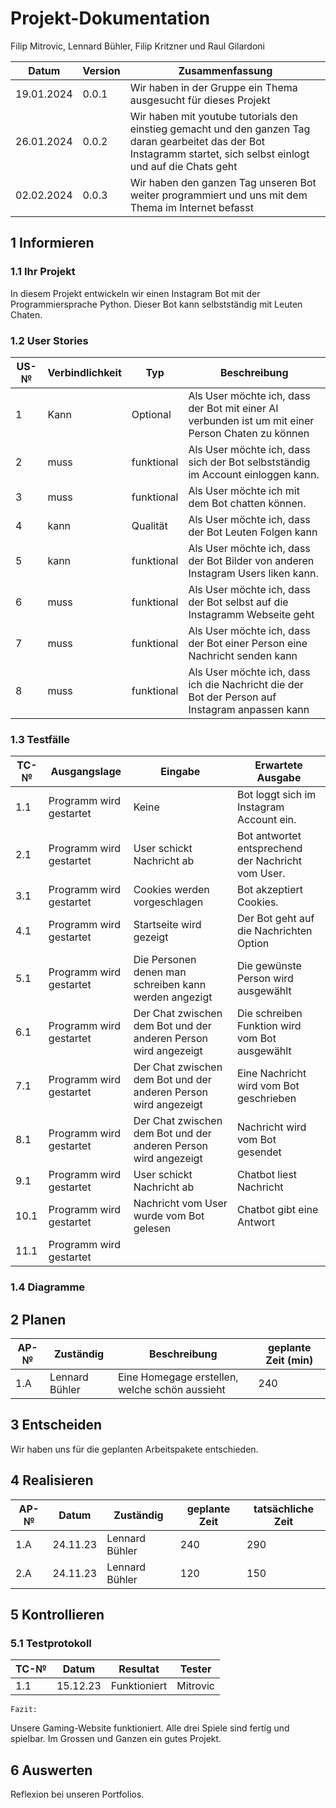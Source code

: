 
# Projekt-Dokumentation



Filip Mitrovic, Lennard Bühler, Filip Kritzner und Raul Gilardoni

| Datum | Version | Zusammenfassung                                              |
| ----- | ------- | ------------------------------------------------------------ |
|   19.01.2024   | 0.0.1   | Wir haben in der Gruppe ein Thema ausgesucht für dieses Projekt  |
|  26.01.2024     |   0.0.2      |        Wir haben mit youtube tutorials den einstieg gemacht und den ganzen Tag daran gearbeitet das der Bot Instagramm startet, sich selbst einlogt und auf die Chats geht                |
|   02.02.2024   | 0.0.3   | Wir haben den ganzen Tag unseren Bot weiter programmiert und uns mit dem Thema im Internet befasst  |

## 1 Informieren

### 1.1 Ihr Projekt
In diesem Projekt entwickeln wir einen Instagram Bot mit der Programmiersprache Python. Dieser Bot kann selbstständig mit Leuten Chaten.




### 1.2 User Stories

| US-№ | Verbindlichkeit | Typ  | Beschreibung                       |
| ---- | --------------- | ---- | ---------------------------------- |
| 1    |       Kann         |   Optional   | Als User möchte ich, dass der Bot mit einer AI verbunden ist um mit einer Person Chaten zu können   |
| 2    |       muss         |   funktional   |  Als User möchte ich, dass sich der Bot selbstständig im Account einloggen kann.  |
| 3    |       muss         |   funktional   |Als User möchte ich mit dem Bot chatten können.  |
| 4    |       kann         |   Qualität   | Als User möchte ich, dass der Bot Leuten Folgen kann   |
| 5    |       kann        |   funktional   |  Als User möchte ich, dass der Bot Bilder von anderen Instagram Users liken kann.  |
| 6    |       muss         |   funktional   |Als User möchte ich, dass der Bot selbst auf die Instagramm Webseite geht   |
| 7    |       muss         |   funktional   |Als User möchte ich, dass der Bot einer Person eine Nachricht senden kann    |
| 8    |       muss         |   funktional   | Als User möchte ich, dass ich die Nachricht die der Bot der Person auf Instagram anpassen kann   |







### 1.3 Testfälle

| TC-№ | Ausgangslage | Eingabe | Erwartete Ausgabe |
| ---- | ------------ | ------- | ----------------- |
| 1.1  |        Programm wird gestartet    |  Keine     |     Bot loggt sich im Instagram Account ein.          |
| 2.1  |     Programm wird gestartet        |  User schickt Nachricht ab    |     Bot antwortet entsprechend der Nachricht vom User.          |
| 3.1  |       Programm wird gestartet        |  Cookies werden vorgeschlagen    |     Bot akzeptiert Cookies.        |
| 4.1  |       Programm wird gestartet        | Startseite wird gezeigt     |  Der Bot geht auf die Nachrichten Option            |
| 5.1  |      Programm wird gestartet       | Die Personen denen man schreiben kann werden angezigt     |  Die gewünste Person wird ausgewählt           |
| 6.1  |       Programm wird gestartet        | Der Chat zwischen dem Bot und der anderen Person wird angezeigt    |  Die schreiben Funktion wird vom Bot ausgewählt          |
| 7.1  |       Programm wird gestartet       | Der Chat zwischen dem Bot und der anderen Person wird angezeigt     | Eine Nachricht wird vom Bot geschrieben             |
| 8.1  |      Programm wird gestartet       |   Der Chat zwischen dem Bot und der anderen Person wird angezeigt       |   Nachricht wird vom Bot gesendet            |
| 9.1  |       Programm wird gestartet       |   User schickt Nachricht ab   |     Chatbot liest Nachricht        |
| 10.1  |      Programm wird gestartet       |   Nachricht vom User wurde vom Bot gelesen    |  Chatbot gibt eine Antwort          |
| 11.1  |       Programm wird gestartet       |     |             |




### 1.4 Diagramme





## 2 Planen

| AP-№ | Zuständig | Beschreibung | geplante Zeit (min) |
| ---- |  --------- | ------------ | ------------- |
| 1.A  |   Lennard Bühler              |   Eine Homegage erstellen, welche schön aussieht         |240|







## 3 Entscheiden

Wir haben uns für die geplanten Arbeitspakete entschieden.

## 4 Realisieren

| AP-№ | Datum | Zuständig | geplante Zeit | tatsächliche Zeit |
| ---- | ----- | --------- | ------------- | ----------------- |
| 1.A  | 24.11.23 |  Lennard Bühler              |240|290 |
| 2.A  |24.11.23 |   Lennard Bühler               |120|150|




## 5 Kontrollieren

### 5.1 Testprotokoll

| TC-№ | Datum | Resultat | Tester |
| ---- | ----- | -------- | ------ |
| 1.1  |15.12.23|     Funktioniert      |  Mitrovic      |




`Fazit:`

Unsere Gaming-Website funktioniert. Alle drei Spiele sind fertig und spielbar. Im Grossen und Ganzen ein gutes Projekt.

## 6 Auswerten
Reflexion bei unseren Portfolios.

